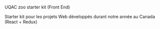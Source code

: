 UQAC zoo starter kit (Front End)

Starter kit pour les projets Web développés durant notre année au Canada (React + Redux)
